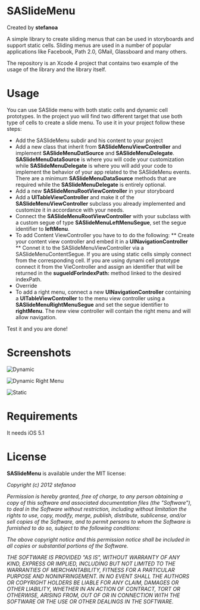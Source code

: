# SASlideMenu

Created by **stefanoa**

A simple library to create sliding menus that can be used in storyboards and support static cells. Sliding menus are used in a number of popular applications like Facebook, Path 2.0, GMail, Glassboard and many others.

The repository is an Xcode 4 project that contains two example of the usage of the library and the library itself.

# Usage
You can use SASlide menu with both static cells and dynamic cell prototypes. In the project yuo will find two different target that use both type of cells to create a slide menu.
To use it in your project follow these steps:

* Add the SASlideMenu subdir and his content to your project
* Add a new class that inherit from **SASlideMenuViewController** and implement **SASlideMenuDatSource** and **SASlideMenuDelegate**. **SASlideMenuDataSource** is where you will code your customization while **SASlideMenuDelegate** is where you will add your code to implement the behavior of your app related to the SASlideMenu events. There are a minimum **SASlideMenuDataSource** methods that are required while the **SASlideMenuDelegate** is entirely optional.
* Add a new **SASlideMenuRootViewController** in your storyboard
* Add a **UITableViewController** and make it of the **SASlideMenuViewController** subclass you already implemented and customize it in accordance with your needs.
* Connect the **SASlideMenuRootViewController** with your subclass with a custom segue of type **SASlideMenuLeftMenuSegue**, set the segue identifier to **leftMenu**.
* To add Content ViewController you have to to do the following:
** Create your content view controller and embed it in a **UINavigationController**
** Connet it to the SASlideMenuViewController via a SASlideMenuContentSegue. If you are using static cells simply connect from the corresponding cell. If you are using dynami cell prototype connect it from the VieController and assign an identifier that will be returned in the **sugueIdForIndexPath:** method linked to the desired indexPath.
* Override
* To add a right menu, connect a new **UINavigationController** containing a **UITableViewController** to the menu view controller using a **SASlideMenuRightMenuSegue** and set the segue identifier to **rightMenu**. The new view controller will contain the right menu and will allow navigation.

Test it and you are done!


# Screenshots
![Dynamic](https://raw.github.com/stefanoa/SASlideMenu/master/SASlideMenu/Screenshot-Dynamic-Menu.png)

![Dynamic Right Menu](https://raw.github.com/stefanoa/SASlideMenu/master/SASlideMenu/Screenshot-Dynamic-Right.png)

![Static](https://raw.github.com/stefanoa/SASlideMenu/master/SASlideMenu/Screenshot-Static-Menu.png)

# Requirements

It needs iOS 5.1
# License

**SASlideMenu** is available under the MIT license:

*Copyright (c) 2012 stefanoa*

*Permission is hereby granted, free of charge, to any person obtaining a copy*
*of this software and associated documentation files (the "Software"), to deal*
*in the Software without restriction, including without limitation the rights*
*to use, copy, modify, merge, publish, distribute, sublicense, and/or sell*
*copies of the Software, and to permit persons to whom the Software is*
*furnished to do so, subject to the following conditions:*

*The above copyright notice and this permission notice shall be included in*
*all copies or substantial portions of the Software.*

*THE SOFTWARE IS PROVIDED "AS IS", WITHOUT WARRANTY OF ANY KIND, EXPRESS OR*
*IMPLIED, INCLUDING BUT NOT LIMITED TO THE WARRANTIES OF MERCHANTABILITY,*
*FITNESS FOR A PARTICULAR PURPOSE AND NONINFRINGEMENT. IN NO EVENT SHALL THE*
*AUTHORS OR COPYRIGHT HOLDERS BE LIABLE FOR ANY CLAIM, DAMAGES OR OTHER*
*LIABILITY, WHETHER IN AN ACTION OF CONTRACT, TORT OR OTHERWISE, ARISING FROM,*
*OUT OF OR IN CONNECTION WITH THE SOFTWARE OR THE USE OR OTHER DEALINGS IN*
*THE SOFTWARE.*